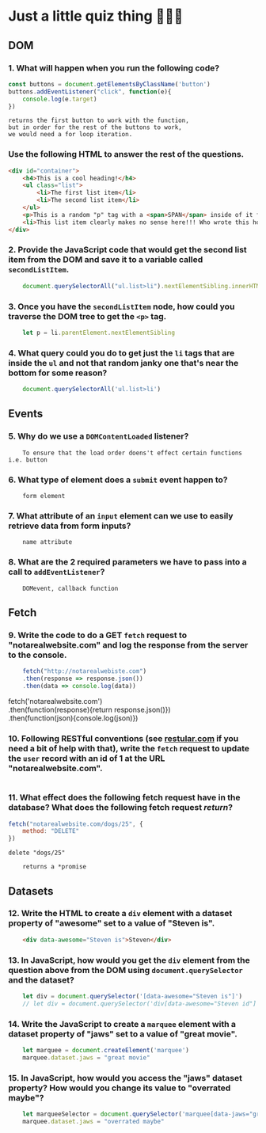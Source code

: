 # Just a little quiz thing 🤷🏻‍♂️

## DOM

### 1. What will happen when you run the following code?

```javascript
const buttons = document.getElementsByClassName('button')
buttons.addEventListener("click", function(e){
    console.log(e.target)
})    
```
```
returns the first button to work with the function,
but in order for the rest of the buttons to work,
we would need a for loop iteration.
```

### Use the following HTML to answer the rest of the questions.

```html
<div id="container">
    <h4>This is a cool heading!</h4>
    <ul class="list">
        <li>The first list item</li>
        <li>The second list item</li>
    </ul>
    <p>This is a random "p" tag with a <span>SPAN</span> inside of it for some reason!</p>
    <li>This list item clearly makes no sense here!!! Who wrote this horrible code?</li>
</div>
```

### 2. Provide the JavaScript code that would get the second list item from the DOM and save it to a variable called `secondListItem`.

```javascript
    document.querySelectorAll("ul.list>li").nextElementSibling.innerHTML
```

### 3. Once you have the `secondListItem` node, how could you traverse the DOM tree to get the `<p>` tag.


```javascript
    let p = li.parentElement.nextElementSibling

```

### 4. What query could you do to get just the `li` tags that are inside the `ul` and not that random janky one that's near the bottom for some reason?


```javascript
    document.querySelectorAll('ul.list>li')
```

## Events

### 5. Why do we use a `DOMContentLoaded` listener?

```
    To ensure that the load order doens't effect certain functions i.e. button
```

### 6. What type of element does a `submit` event happen to?

```
    form element
```

### 7. What attribute of an `input` element can we use to easily retrieve data from form inputs?

```
    name attribute
```

### 8. What are the 2 required parameters we have to pass into a call to `addEventListener`?

```
    DOMevent, callback function
```

## Fetch

### 9. Write the code to do a GET `fetch` request to "notarealwebsite.com" and log the response from the server to the console.

```javascript
    fetch("http://notarealwebiste.com")
    .then(response => response.json())
    .then(data => console.log(data))
```

fetch('notarealwebsite.com')    
.then(function(response){return response.json()})    
.then(function(json){console.log(json)})

### 10. Following RESTful conventions (see [restular.com](http://www.restular.com) if you need a bit of help with that), write the `fetch` request to update the `user` record with an id of 1 at the URL "notarealwebsite.com".

```javascript

```

### 11. What effect does the following fetch request have in the database? What does the following fetch request *return*? 

```javascript
fetch("notarealwebsite.com/dogs/25", {
    method: "DELETE"
})
```
    delete "dogs/25"
```
    returns a *promise
```

## Datasets

### 12. Write the HTML to create a `div` element with a dataset property of "awesome" set to a value of "Steven is".

```HTML
    <div data-awesome="Steven is">Steven</div>
```

### 13. In JavaScript, how would you get the `div` element from the question above from the DOM using `document.querySelector` and the dataset?

```javascript
    let div = document.querySelector('[data-awesome="Steven is"]')
    // let div = document.querySelector('div[data-awesome="Steven id"]')
```

### 14. Write the JavaScript to create a `marquee` element with a dataset property of "jaws" set to a value of "great movie".

```javascript
    let marquee = document.createElement('marquee')
    marquee.dataset.jaws = "great movie"
```

### 15. In JavaScript, how would you access the "jaws" dataset property? How would you change its value to "overrated maybe"?

```javascript
    let marqueeSelector = document.querySelector('marquee[data-jaws="great movie"]')
    marquee.dataset.jaws = "overrated maybe"
```


